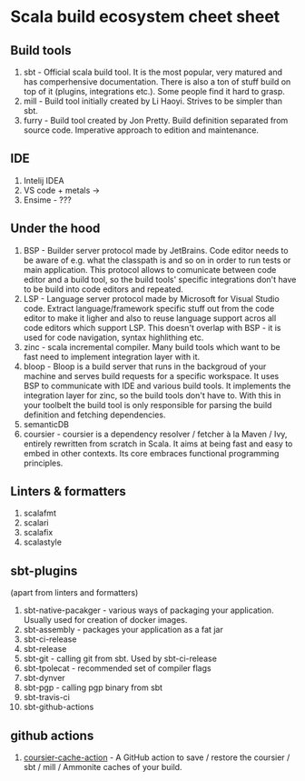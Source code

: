 # Scala build ecosystem cheet sheet


## Build tools

1. sbt - Official scala build tool. It is the most popular, very matured and has comperhensive documentation. 
  There is also a ton of stuff build on top of it (plugins, integrations etc.). Some people find it hard to grasp.
3. mill - Build tool initially created by Li Haoyi. Strives to be simpler than sbt.
4. furry - Build tool created by Jon Pretty. Build definition separated from source code. Imperative approach to edition and maintenance.

## IDE

1. Intelij IDEA
2. VS code + metals -> 
3. Ensime - ???

## Under the hood

1. BSP - Builder server protocol made by JetBrains. Code editor needs to be aware of e.g. what the classpath is and so on in order to run tests or main application. This protocol allows to comunicate between code editor and a build tool, so the build tools' specific integrations don't have to be build into code editors and repeated. 
2. LSP - Language server protocol made by Microsoft for Visual Studio code. Extract language/framework specific stuff out from the code editor to make it ligher and also to reuse language support acros all code editors which support LSP. This doesn't overlap with BSP - it is used for code navigation, syntax highlithing etc.
3. zinc - scala incremental compiler. Many build tools which want to be fast need to implement integration layer with it.
4. bloop - Bloop is a build server that runs in the backgroud of your machine and serves build requests for a specific workspace. It uses BSP to communicate with IDE and various build tools. It implements the integration layer for zinc, so the build tools don't have to. With this in your toolbelt the build tool is only responsible for parsing the build definition and fetching dependencies.
5. semanticDB
6. coursier - coursier is a dependency resolver / fetcher à la Maven / Ivy, entirely rewritten from scratch in Scala. It aims at being fast and easy to embed in other contexts. Its core embraces functional programming principles.

## Linters & formatters
1. scalafmt
2. scalari
3. scalafix
4. scalastyle

## sbt-plugins
(apart from linters and formatters)
1. sbt-native-pacakger - various ways of packaging your application. Usually used for creation of docker images.
2. sbt-assembly - packages your application as a fat jar
3. sbt-ci-release
4. sbt-release
5. sbt-git - calling git from sbt. Used by sbt-ci-release
6. sbt-tpolecat - recommended set of compiler flags
7. sbt-dynver
8. sbt-pgp - calling pgp binary from sbt
9. sbt-travis-ci
10. sbt-github-actions

## github actions
1. [coursier-cache-action](https://github.com/coursier/cache-action) - A GitHub action to save / restore the coursier / sbt / mill / Ammonite caches of your build.

